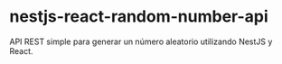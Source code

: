 # nestjs-react-random-number-api
API REST simple para generar un número aleatorio utilizando NestJS y React.
